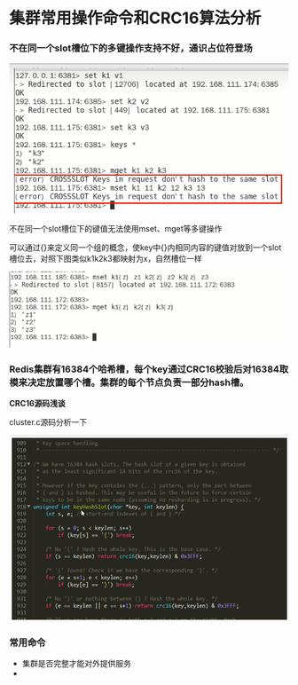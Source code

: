 # 集群常用操作命令和CRC16算法分析

### 不在同一个slot槽位下的多键操作支持不好，通识占位符登场

![](images/48.集群取值失败.jpg)

不在同一个slot槽位下的键值无法使用mset、mget等多键操作

可以通过{}来定义同一个组的概念，使key中{}内相同内容的键值对放到一个slot槽位去，对照下图类似k1k2k3都映射为x，自然槽位一样

![](images/49.集群通配符获取.jpg)

### Redis集群有16384个哈希槽，每个key通过CRC16校验后对16384取模来决定放置哪个槽。集群的每个节点负责一部分hash槽。

**CRC16源码浅谈**

cluster.c源码分析一下

![](images/50.crc16源码浅谈.jpg)

### 常用命令

- 集群是否完整才能对外提供服务
- ​



